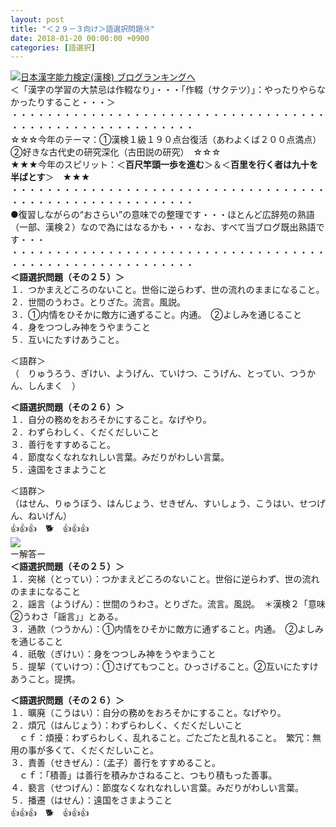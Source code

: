```yaml
---
layout: post
title: "＜２９－３向け＞語選択問題⑭"
date: 2018-01-20 00:00:00 +0900
categories: [語選択]
---
```


[![](/syuusyuu9701/assets/images/＜２９－３向け＞語選択問題⑭-br_c_3028_1.gif)](http://blog.with2.net/link.php?1659096:3028 "日本漢字能力検定(漢検) ブログランキングへ")[日本漢字能力検定(漢検) ブログランキングへ](http://blog.with2.net/link.php?1659096:3028)  
＜「漢字の学習の大禁忌は作輟なり」・・・「作輟（サクテツ）」：やったりやらなかったりすること・・・＞  
・・・・・・・・・・・・・・・・・・・・・・・・・・・・・・・・・・・・・・・・・・・・・・・・・・・・・・・・・  
☆☆☆今年のテーマ：①漢検１級１９０点台復活（あわよくば２００点満点）　②好きな古代史の研究深化（古田説の研究）　☆☆☆  
★★★今年のスピリット：＜**百尺竿頭一歩を進む**＞＆＜**百里を行く者は九十を半ばとす**＞　★★★  
・・・・・・・・・・・・・・・・・・・・・・・・・・・・・・・・・・・・・・・・・・・・・・・・・・・・・・・・・  
●復習しながらの“おさらい”の意味での整理です・・・ほとんど広辞苑の熟語（一部、漢検２）なので為にはなるかも・・・なお、すべて当ブログ既出熟語です・・・  
・・・・・・・・・・・・・・・・・・・・・・・・・・・・・・・・・・・・・・・・・・・・・・・・・・・・・・・・・  
**＜語選択問題（その２５）＞**　  
１．つかまえどころのないこと。世俗に逆らわず、世の流れのままになること。  
２．世間のうわさ。とりざた。流言。風説。　  
３．①内情をひそかに敵方に通ずること。内通。　②よしみを通じること  
４．身をつつしみ神をうやまうこと  
５．互いにたすけあうこと。  
  
＜語群＞  
（　りゅうろう、ぎけい、ようげん、ていけつ、こうげん、とってい、つうかん、しんまく　）  
  
**＜語選択問題（その２６）＞**　  
１．自分の務めをおろそかにすること。なげやり。  
２．わずらわしく、くだくだしいこと  
３．善行をすすめること。  
４．節度なくなれなれしい言葉。みだりがわしい言葉。  
５．遠国をさまようこと  
  
＜語群＞  
（はせん、りゅうぼう、はんじょう、せきぜん、すいしょう、こうはい、せつげん、ねいげん）  
👍👍👍　🐕　👍👍👍  
![](/syuusyuu9701/assets/images/＜２９－３向け＞語選択問題⑭-ac22cb93f06e109a85bfc5c3e15ceba5.png)  
ー解答ー  
**＜語選択問題（その２５）＞**　  
１．突梯（とってい）：つかまえどころのないこと。世俗に逆らわず、世の流れのままになること  
２．謡言（ようげん）：世間のうわさ。とりざた。流言。風説。　＊漢検２「意味②うわさ「謡言」」とある。  
３．通款（つうかん）：①内情をひそかに敵方に通ずること。内通。　②よしみを通じること  
４．祇敬（ぎけい）：身をつつしみ神をうやまうこと  
５．提挈（ていけつ）：①さげてもつこと。ひっさげること。②互いにたすけあうこと。提携。  
  
**＜語選択問題（その２６）＞**　  
１．曠廃（こうはい）：自分の務めをおろそかにすること。なげやり。  
２．煩冗（はんじょう）：わずらわしく、くだくだしいこと  
　ｃｆ：煩擾：わずらわしく、乱れること。ごたごたと乱れること。　繁冗：無用の事が多くて、くだくだしいこと。  
３．責善（せきぜん）：（孟子）善行をすすめること。  
　ｃｆ：「積善」は善行を積みかさねること、つもり積もった善事。  
４．褻言（せつげん）：節度なくなれなれしい言葉。みだりがわしい言葉。  
５．播遷（はせん）：遠国をさまようこと  
👍👍👍　🐕　👍👍👍